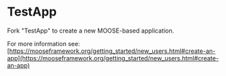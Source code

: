 TestApp
=====

Fork "TestApp" to create a new MOOSE-based application.

For more information see: [https://mooseframework.org/getting_started/new_users.html#create-an-app](https://mooseframework.org/getting_started/new_users.html#create-an-app)
